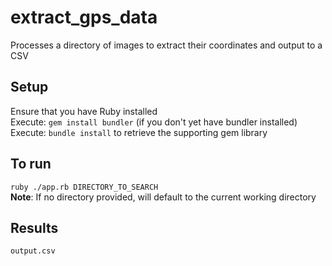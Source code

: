 # extract_gps_data
Processes a directory of images to extract their coordinates and output to a CSV

## Setup
Ensure that you have Ruby installed  
Execute: `gem install bundler` (if you don't yet have bundler installed)  
Execute: `bundle install` to retrieve the supporting gem library

## To run
`ruby ./app.rb DIRECTORY_TO_SEARCH`  
**Note**: If no directory provided, will default to the current working directory

## Results
`output.csv`
